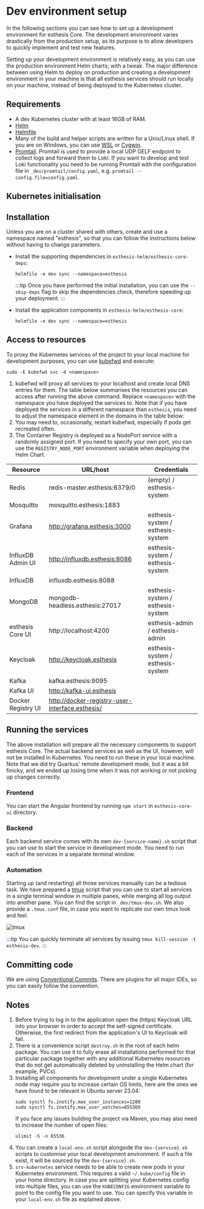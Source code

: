 # Dev environment setup

In the following sections you can see how to set up a development environment for esthesis Core. The
development environment varies drastically from the production setup, as its purpose is to allow
developers to quickly implement and test new features.

Setting up your development environment is relatively easy, as you can use the production
environment Helm charts; with a tweak. The major difference between using Helm to deploy on production and
creating a development environment in your machine is that all esthesis services should run locally on your
machine, instead of being deployed to the Kubernetes cluster.

## Requirements

- A dev Kubernetes cluster with at least 16GB of RAM.
- [Helm](https://helm.sh)
- [Helmfile](https://github.com/helmfile/helmfile)
- Many of the build and helper scripts are written for a Unix/Linux shell. If you are on
	Windows, you can use [WSL](https://docs.microsoft.com/en-us/windows/wsl/install-win10) or [Cygwin](https://www.cygwin.com/).
- [Promtail](https://github.com/grafana/loki/releases). Promtail is used to provide a local UDP GELF
	endpoint to collect logs and forward them to Loki. If you want to develop and test Loki functionality
	you need to be running Promtail with the configuration file in `_dev/promtail/config.yaml`, e.g.
	`promtail --config.file=config.yaml`.

## Kubernetes initialisation

## Installation
Unless you are on a cluster shared with others, create and use a namespace named "esthesis", so that
you can follow the instructions below without having to change parameters.

- Install the supporting dependencies in `esthesis-helm/esthesis-core-deps`:
	```shell
	helmfile -e dev sync --namespace=esthesis
	```

	:::tip
	Once you have performed the initial installation, you can use the `--skip-deps` flag to skip the
  dependencies check, therefore speeding up your deployment.
	:::

- Install the application components in `esthesis-helm/esthesis-core`:
	```shell
	helmfile -e dev sync --namespace=esthesis
	```

## Access to resources
To proxy the Kubernetes services of the project to your local machine for development purposes, you
can use [kubefwd](https://kubefwd.com) and execute:
```shell
sudo -E kubefwd svc -d <namespace>
```
1. kubefwd will proxy all services to your localhost and create local DNS entries for them. The table
below summarises the resources you can access after running the above command. Replace `<namespace>`
with the namespace you have deployed the services to. Note that if you have
deployed the services in a different namespace than `esthesis`, you need to adjust the namespace
element in the domains in the table below:
2. You may need to, occasionally, restart kubefwd, especially if pods get recreated often.
3. The Container Registry is deployed as a NodePort service with a randomly assigned port. If you
need to specify your own port, you can use the `REGISTRY_NODE_PORT` environment variable when
deploying the Helm Chart.

| Resource | URL/host | Credentials |
|-|-|-|
| Redis              | redis-master.esthesis:6379/0 | (empty) / esthesis-system |
| Mosquitto          | mosquitto.esthesis:1883 ||
| Grafana            | http://grafana.esthesis:3000 | esthesis-system / esthesis-system |
| InfluxDB Admin UI  | http://influxdb.esthesis:8086 | esthesis-system / esthesis-system |
| InfluxDB           | influxdb.esthesis:8088 ||
| MongoDB            | mongodb-headless.esthesis:27017 | esthesis-system / esthesis-system |
| esthesis Core UI   | http://localhost:4200 | esthesis-admin / esthesis-admin |
| Keycloak           | http://keycloak.esthesis | esthesis-system / esthesis-system |
| Kafka              | kafka.esthesis:9095 ||
| Kafka UI           | http://kafka-ui.esthesis ||
| Docker Registry UI | http://docker-registry-user-interface.esthesis/ ||

## Running the services
The above installation will prepare all the necessary components to support esthesis Core. The actual
backend services as well as the UI, however, will not be installed in Kubernetes. You need to run
these in your local machine. Note that we did try Quarkus' remote development mode, but it was a bit
finicky, and we ended up losing time when it was not working or not picking up changes correctly.

### Frontend
You can start the Angular frontend by running `npm start` in `esthesis-core-ui` directory.

### Backend
Each backend service comes with its own `dev-{service-name}.sh` script that you can use to start the
service in development mode. You need to run each of the services in a separate terminal window.

### Automation
Starting up (and restarting) all those services manually can be a tedious task. We have prepared a
[tmux](https://github.com/tmux/tmux/wiki) script that you can use to start all services in a single
terminal window in multiple panes, while merging all log output into another pane. You can find the
script in `_dev/tmux-dev.sh`. We also provide a `.tmux.conf` file, in case you want to replicate our
own tmux look and feel.

![tmux](/img/docs/dev-guide/tmux.gif)

:::tip
You can quickly terminate all services by issuing `tmux kill-session -t esthesis-dev`.
:::

## Committing code
We are using [Conventional Commits](https://www.conventionalcommits.org/en/v1.0.0/).
There are plugins for all major IDEs, so you can easily follow the convention.

## Notes
1. Before trying to log in to the application open the (https) Keycloak URL into your browser in order to
	 accept the self-signed certificate. Otherwise, the first redirect from the application's UI to
	 Keycloak will fail.
2. There is a convenience script `destroy.sh` in the root of each helm package. You can use it to fully
	 erase all installations performed for that particular package together with any additional Kubernetes
	 resources that do not get automatically deleted by uninstalling the Helm chart (for example, PVCs).
3. Installing all components for development under a single Kubernetes node may require you to
	 increase certain OS limits, here are the ones we have found to be relevant in Ubuntu server 23.04:
	 ```shell
	 sudo sysctl fs.inotify.max_user_instances=1280
	 sudo sysctl fs.inotify.max_user_watches=655360
	 ```
   If you face any issues building the project via Maven, you may also need to increase the number of
	 open files:
	 ```
 	 ulimit -S -n 65536
 	 ```
4. You can create a `local-env.sh` script alongside the `dev-{service}.sh` scripts to customise your
	 local development environment. If such a file exist, it will be sourced by the `dev-{service}.sh`.
5. `srv-kubernetes` service needs to be able to create new pods in your Kubernetes environment. This
	 requires a valid `~/.kube/config` file in your home directory. In case you are splitting your
	 Kubernetes config into multiple files, you can use the `KUBECONFIG` environment variable to point
	 to the config file you want to use. You can specify this variable in your `local-env.sh` file as
	 explained above.

